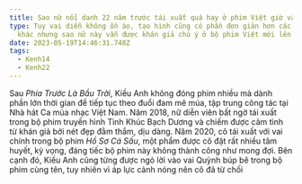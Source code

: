 ```yaml
---
title: Sao nữ nổi danh 22 năm trước tái xuất quá hay ở phim Việt giờ vàng
type: Tuy vai diễn không ồn ào, tạo hình cũng có phần đơn giản hơn các bạn diễn
  khác nhưng sao nữ này vẫn được khán giả chú ý ở bộ phim Việt mới lên sóng.
date: 2023-05-19T14:46:31.748Z
tags:
  - Kenh14
  - Kenh22
---
```



Sau *Phía Trước Là Bầu Trời*, Kiều Anh không đóng phim nhiều mà dành phần lớn thời gian để tiếp tục theo đuổi đam mê múa, tập trung công tác tại Nhà hát Ca múa nhạc Việt Nam. Năm 2018, nữ diễn viên bất ngờ tái xuất trong bộ phim truyền hình Tình Khúc Bạch Dương và chiếm được cảm tình từ khán giả bởi nét đẹp đằm thắm, dịu dàng. Năm 2020, cô tái xuất với vai chính trong bộ phim *Hồ Sơ Cá Sấu*, một phẩm được cô đặt rất nhiều tâm huyết, kỳ vọng, đáng tiếc bộ phim này không thành công như mong đợi. Bên cạnh đó, Kiều Anh cũng từng được ngỏ lời vào vai Quỳnh búp bê trong bộ phim cùng tên, tuy nhiên vì áp lực cảnh nóng nên cô đã từ chối